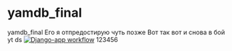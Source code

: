 # yamdb_final
yamdb_final
Его я отпредостирую чуть позже
Вот так вот и снова  в бой yt ds
[![Django-app workflow](https://github.com/sreutov2008/yamdb_final/actions/workflows/yamdb_workflow.yml/badge.svg)](https://github.com/sreutov2008/yamdb_final/actions/workflows/yamdb_workflow.yml)
123456